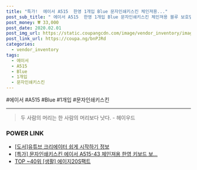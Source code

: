 ```yaml
--- 
title: "특가!  에이서 A515  한영 1개입 Blue 문자인쇄키스킨 체인져용..." 
post_sub_title: " 에이서 A515  한영 1개입 Blue 문자인쇄키스킨 체인져용 블루 보호덮개 43 키보드" 
post_money: ₩ 33,000 
post_date: 2020.02.01 
post_img_url: https://static.coupangcdn.com/image/vendor_inventory/images/2018/03/01/12/4/ed43a1ed-b3db-4d26-b479-c7157b72ed64.jpg 
post_link_url: https://coupa.ng/bnPJRd 
categories: 
  - vendor_inventory 
tags: 
  - 에이서 
  - A515 
  - Blue 
  - 1개입 
  - 문자인쇄키스킨 
--- 
```

  #에이서 #A515 #Blue #1개입 #문자인쇄키스킨 
<hr> 

> 두 사람의 머리는 한 사람의 머리보다 낫다. - 헤이우드 


### POWER LINK

* <a href="https://blog.naver.com/sakai111/221761200378" target="_blank">[도서]유튜브 크리에이터 쉽게 시작하기 정보</a>
* <a href="https://blog.naver.com/an0733/221792710120" target="_blank">[특가] 문자인쇄키스킨 에이서 A515-43 체인져용 한영 키보드 보...</a>
* <a href="https://blog.naver.com/fasyy4321/221780862975" target="_blank"> TOP ~40위 [생활] 에이지20S팩트</a>

